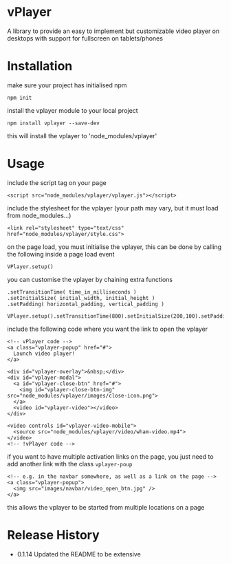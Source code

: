 vPlayer
========

A library to provide an easy to implement but customizable video player on desktops with support for fullscreen on tablets/phones


# Installation
make sure your project has initialised npm
  ```
  npm init
  ```

install the vplayer module to your local project
  ```
  npm install vplayer --save-dev
  ```

this will install the vplayer to 'node_modules/vplayer'

# Usage
  include the script tag on your page
  ```
  <script src="node_modules/vplayer/vplayer.js"></script>
  ```

  include the stylesheet for the vplayer (your path may vary, but it must load from node_modules...)
  ```
  <link rel="stylesheet" type="text/css" href="node_modules/vplayer/style.css">
  ```

  on the page load, you must initialise the vplayer, this can be done by calling the following inside a page load event
  ```
  VPlayer.setup()
  ```

  you can customise the vplayer by chaining extra functions
  ```
  .setTransitionTime( time_in_milliseconds )
  .setInitialSize( initial_width, initial_height )
  .setPadding( horizontal_padding, vertical_padding )

  VPlayer.setup().setTransitionTime(800).setInitialSize(200,100).setPadding(90,110);
  ```


  include the following code where you want the link to open the vplayer
  ```
  <!-- vPlayer code -->
  <a class="vplayer-popup" href="#">
    Launch video player!
  </a>

  <div id="vplayer-overlay">&nbsp;</div>
  <div id="vplayer-modal">
    <a id="vplayer-close-btn" href="#">
      <img id="vplayer-close-btn-img" src="node_modules/vplayer/images/close-icon.png">
    </a>
    <video id="vplayer-video"></video>
  </div>

  <video controls id="vplayer-video-mobile">
    <source src="node_modules/vplayer/video/wham-video.mp4">
  </video>
  <!-- !vPlayer code -->
  ```

  if you want to have multiple activation links on the page, you just need to add another link with the class `vplayer-poup`
  ```
  <!-- e.g. in the navbar somewhere, as well as a link on the page -->
  <a class="vplayer-popup">
    <img src="images/navbar/video_open_btn.jpg" />
  </a>
  ```

  this allows the vplayer to be started from multiple locations on a page



# Release History

* 0.1.14 Updated the README to be extensive